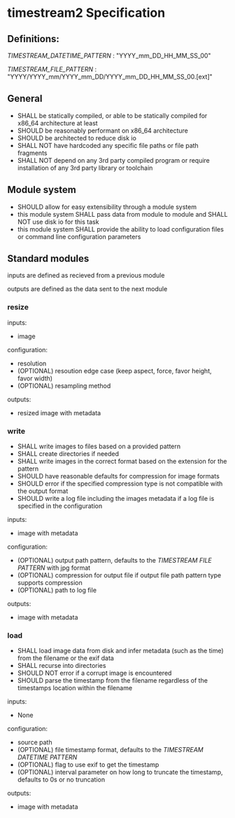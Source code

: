 # timestream2 Specification

## Definitions:

*TIMESTREAM_DATETIME_PATTERN* : "YYYY\_mm\_DD\_HH\_MM\_SS\_00"

*TIMESTREAM_FILE_PATTERN* : "YYYY/YYYY\_mm/YYYY\_mm\_DD/YYYY\_mm\_DD\_HH\_MM\_SS\_00.[ext]"

## General

* SHALL be statically compiled, or able to be statically compiled for x86_64 architecture at least
* SHOULD be reasonably performant on x86_64 architecture
* SHOULD be architected to reduce disk io
* SHALL NOT have hardcoded any specific file paths or file path fragments
* SHALL NOT depend on any 3rd party compiled program or require installation of any 3rd party library or toolchain



## Module system

* SHOULD allow for easy extensibility through a module system
* this module system SHALL pass data from module to module and SHALL NOT use disk io for this task
* this module system SHALL provide the ability to load configuration files or command line configuration parameters

## Standard modules

inputs are defined as recieved from a previous module

outputs are defined as the data sent to the next module

### resize

inputs:

- image

configuration:

- resolution
- (OPTIONAL) resoution edge case (keep aspect, force, favor height, favor width)
- (OPTIONAL) resampling method

outputs:

- resized image with metadata

### write
- SHALL write images to files based on a provided pattern
- SHALL create directories if needed
- SHALL write images in the correct format based on the extension for the pattern
- SHOULD have reasonable defaults for compression for image formats
- SHOULD error if the specified compression type is not compatible with the output format
- SHOULD write a log file including the images metadata if a log file is specified in the configuration

inputs:

- image with metadata

configuration:

- (OPTIONAL) output path pattern, defaults to the *TIMESTREAM FILE PATTERN* with jpg format
- (OPTIONAL) compression for output file if output file path pattern type supports compression
- (OPTIONAL) path to log file

outputs: 

- image with metadata


### load

- SHALL load image data from disk and infer metadata (such as the time) from the filename or the exif data
- SHALL recurse into directories
- SHOULD NOT error if a corrupt image is encountered
- SHOULD parse the timestamp from the filename regardless of the timestamps location within the filename

inputs:

- None

configuration:

- source path
- (OPTIONAL) file timestamp format, defaults to the *TIMESTREAM DATETIME PATTERN* 
- (OPTIONAL) flag to use exif to get the timestamp
- (OPTIONAL) interval parameter on how long to truncate the timestamp, defaults to 0s or no truncation

outputs:

- image with metadata